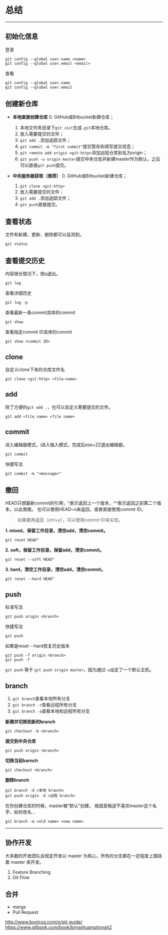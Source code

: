 # 总结
---

## 初始化信息

登录
```
git config --global user.name <name>
git config --global user.email <email>
```

查看
```
git config --global user.name
git config --global user.email
```

## 创建新仓库

- **本地直接创建仓库**
  0. GitHub或Bitbucket新建仓库；
  1. 本地文件夹目录下`git init`生成`.git`本地仓库。
  2. 放入需要提交的文件；
  3. `git add .`添加追踪文件；
  4. `git commit -m "first commit"`提交暂存和填写提交信息；
  5. `git remote add origin <git-http>`添加远程仓库别名为origin；
  6. `git push -u origin master`提交中央仓库并新建master作为默认，之后可以直接`git push`提交。
  
- **中央服务器获取（推荐）**
  0. GitHub或Bitbucket新建仓库；
  1. `git clone <git-http>`
  2. 放入需要提交的文件；
  3. `git add .`添加追踪文件；
  5. `git push`直接提交。

## 查看状态

文件有新建、更新、删除都可以监测到。 

`git status`

## 查看提交历史

内容很长情况下，按q退出。

```
git log
```

查看详细历史

```
git log -p
```

查看最新一条commit具体的commit

```
git show
```

查看指定commit ID具体的commit

```
git show <commit ID>
```

## clone

自定义clone下来的仓库文件名

`git clone <git-http> <file-name>`

## add

除了方便的`git add .`，也可以自定义需要提交的文件。

```
git add <file name> <file name>

```

## commit

进入编辑器模式，i进入输入模式，完成后ese+ZZ退出编辑器。

```
git commit
```

快捷写法

```
git commit -m "<message>"
```

## 撤回

HEAD只想最新commit的引用，^表示返回上一个版本，^^表示返回之前第二个版本，以此类推。
也可以使用HEAD~n来返回，或者直接使用commit ID。

> 如果要再返回（ctrl+y），可以使用commit ID来实现。

**1. mixed，保留工作目录，清空add，清空commit。**

```
git reset HEAD^
```

**2. soft，保留工作目录，保留add，清空commit。**

```
git reset --soft HEAD^
```

**3. hard，清空工作目录，清空add，清空commit。**

```
git reset --hard HEAD^
```

## push

标准写法

```
git push origin <branch>
```

快捷写法

```
git push
```

如果是reset --hard恢复历史版本

```
git push -f origin <branch>
git push -f
```

`git push` 等于 `git push origin master`，因为通过`-u`设定了一个默认主机。

## branch

1. `git branch`查看本地所有分支
2. `git branch -r`查看远程所有分支
3. `git branch -a`查看本地和远程所有分支

**新建并切换到新的branch**

```
git checkout -b <branch>
```

**提交到中央仓库**

```
git push origin <branch>
```

**切换当前barnch**

```
git checkout <branch>
```

**删除branch**

```
git branch -d <本地 branch>
git push origin -d <远程 branch>
```

在你创建仓库的时候，master被“默认”创建。
我就是叛逆不喜欢master这个名字，如何改名...

```
git branch -m <old name> <new name>
```

---

## 协作开发

大多数的开发团队会规定开发以 master 为核心，所有的分支都在一定程度上围绕着 master 来开发。

1. Feature Branching
2. Git Flow

## 合并

- merge
- Pull Request
















http://www.bootcss.com/p/git-guide/
https://www.gitbook.com/book/bingohuang/progit2







